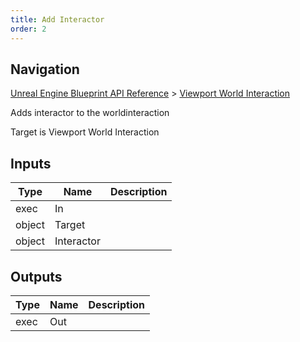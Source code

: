 ```yaml
---
title: Add Interactor
order: 2
---
```

## Navigation

[Unreal Engine Blueprint API Reference](https://dev.epicgames.com/documentation/en-us/unreal-engine/BlueprintAPI) > [Viewport World Interaction](https://dev.epicgames.com/documentation/en-us/unreal-engine/BlueprintAPI/ViewportWorldInteraction)

Adds interactor to the worldinteraction

Target is Viewport World Interaction

## Inputs

| Type | Name | Description |
| --- | --- | --- |
| exec | In |  |
| object | Target |  |
| object | Interactor |  |

## Outputs

| Type | Name | Description |
| --- | --- | --- |
| exec | Out |  |
